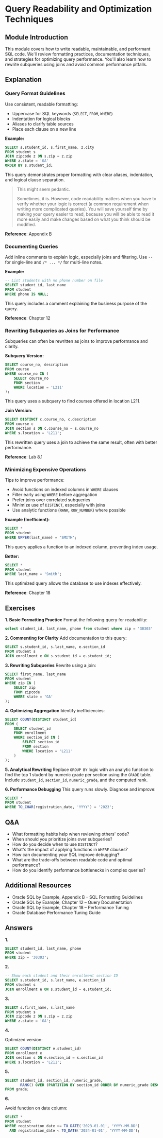 # Query Readability and Optimization Techniques

## Module Introduction

This module covers how to write readable, maintainable, and performant SQL code. We'll review formatting practices, documentation techniques, and strategies for optimizing query performance. You'll also learn how to rewrite subqueries using joins and avoid common performance pitfalls.

## Explanation

### Query Format Guidelines

Use consistent, readable formatting:

* Uppercase for SQL keywords (`SELECT`, `FROM`, `WHERE`)
* Indentation for logical blocks
* Aliases to clarify table sources
* Place each clause on a new line

**Example:**

```sql
SELECT s.student_id, s.first_name, z.city
FROM student s
JOIN zipcode z ON s.zip = z.zip
WHERE z.state = 'GA'
ORDER BY s.student_id;
```

This query demonstrates proper formatting with clear aliases, indentation, and logical clause separation.

> This might seem pedantic.
>
> Sometimes, it is. However, code readability matters when you have to verify whether your logic is correct (a common requirement when writing more complicated queries). You will save yourself time by making your query easier to read, because you will be able to read it more easily and make changes based on what you think should be modified.

**Reference**: Appendix B

### Documenting Queries

Add inline comments to explain logic, especially joins and filtering. Use `--` for single-line and `/* ... */` for multi-line notes.

**Example:**

```sql
-- List students with no phone number on file
SELECT student_id, last_name
FROM student
WHERE phone IS NULL;
```

This query includes a comment explaining the business purpose of the query.

**Reference**: Chapter 12

### Rewriting Subqueries as Joins for Performance

Subqueries can often be rewritten as joins to improve performance and clarity.

**Subquery Version:**

```sql
SELECT course_no, description
FROM course
WHERE course_no IN (
    SELECT course_no
    FROM section
    WHERE location = 'L211'
);
```

This query uses a subquery to find courses offered in location L211.

**Join Version:**

```sql
SELECT DISTINCT c.course_no, c.description
FROM course c
JOIN section s ON c.course_no = s.course_no
WHERE s.location = 'L211';
```

This rewritten query uses a join to achieve the same result, often with better performance.

**Reference**: Lab 8.1

### Minimizing Expensive Operations

Tips to improve performance:

* Avoid functions on indexed columns in `WHERE` clauses
* Filter early using `WHERE` before aggregation
* Prefer joins over correlated subqueries
* Minimize use of `DISTINCT`, especially with joins
* Use analytic functions (`RANK`, `ROW_NUMBER`) where possible

**Example (Inefficient):**

```sql
SELECT *
FROM student
WHERE UPPER(last_name) = 'SMITH';
```

This query applies a function to an indexed column, preventing index usage.

**Better:**

```sql
SELECT *
FROM student
WHERE last_name = 'Smith';
```

This optimized query allows the database to use indexes effectively.

**Reference**: Chapter 18

## Exercises

**1. Basic Formatting Practice**
Format the following query for readability:

```sql
select student_id, last_name, phone from student where zip = '30303'
```

**2. Commenting for Clarity**
Add documentation to this query:

```sql
SELECT s.student_id, s.last_name, e.section_id
FROM student s
JOIN enrollment e ON s.student_id = e.student_id;
```

**3. Rewriting Subqueries**
Rewrite using a join:

```sql
SELECT first_name, last_name
FROM student
WHERE zip IN (
    SELECT zip
    FROM zipcode
    WHERE state = 'GA'
);
```

**4. Optimizing Aggregation**
Identify inefficiencies:

```sql
SELECT COUNT(DISTINCT student_id)
FROM (
    SELECT student_id
    FROM enrollment
    WHERE section_id IN (
        SELECT section_id
        FROM section
        WHERE location = 'L211'
    )
);
```

**5. Analytical Rewriting**
Replace `GROUP BY` logic with an analytic function to find the top 1 student by numeric grade per section using the `GRADE` table. Include `student_id`, `section_id`, `numeric_grade`, and the computed rank.

**6. Performance Debugging**
This query runs slowly. Diagnose and improve:

```sql
SELECT *
FROM student
WHERE TO_CHAR(registration_date, 'YYYY') = '2023';
```

## Q&A

* What formatting habits help when reviewing others' code?
* When should you prioritize joins over subqueries?
* How do you decide when to use `DISTINCT`?
* What's the impact of applying functions in `WHERE` clauses?
* How can documenting your SQL improve debugging?
* What are the trade-offs between readable code and optimal performance?
* How do you identify performance bottlenecks in complex queries?

## Additional Resources

* Oracle SQL by Example, Appendix B – SQL Formatting Guidelines
* Oracle SQL by Example, Chapter 12 – Query Documentation
* Oracle SQL by Example, Chapter 18 – Performance Tuning
* Oracle Database Performance Tuning Guide

## Answers

**1.**

```sql
SELECT student_id, last_name, phone
FROM student
WHERE zip = '30303';
```

**2.**

```sql
-- Show each student and their enrollment section ID
SELECT s.student_id, s.last_name, e.section_id
FROM student s
JOIN enrollment e ON s.student_id = e.student_id;
```

**3.**

```sql
SELECT s.first_name, s.last_name
FROM student s
JOIN zipcode z ON s.zip = z.zip
WHERE z.state = 'GA';
```

**4.**

Optimized version:

```sql
SELECT COUNT(DISTINCT e.student_id)
FROM enrollment e
JOIN section s ON e.section_id = s.section_id
WHERE s.location = 'L211';
```

**5.**

```sql
SELECT student_id, section_id, numeric_grade,
       RANK() OVER (PARTITION BY section_id ORDER BY numeric_grade DESC) AS grade_rank
FROM grade;
```

**6.**

Avoid function on date column:

```sql
SELECT *
FROM student
WHERE registration_date >= TO_DATE('2023-01-01', 'YYYY-MM-DD')
  AND registration_date < TO_DATE('2024-01-01', 'YYYY-MM-DD');
```